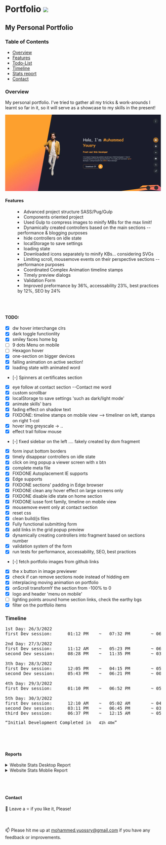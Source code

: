 # <a>Portfolio <img src="https://media.giphy.com/media/Ie3U6gTmbY4KTQtOPJ/giphy.gif" width="30px" style="max-width: 100%;"></a>

## My Personal Portfolio

### Table of Contents

- [Overview](#overview)
- [Features](#features)
- [Todo-List](#todo)
- [Timeline](#timeline)
- [Stats report](#reports)
- [Contact](#contact)

### Overview

My personal portfolio. I've tried to gather all my tricks & work-arounds I learnt so far in it, so it will serve as a showcase to my skills in the present!

![Preview page](preview.webp)

#### Features

<menu>
	<li>Advanced project structure SASS/Pug/Gulp</li>
	<li>Components oriented project</li>
	<li>Used Gulp to compress images to minify MBs for the max limit!</li>
	<li>Dynamically created controllers based on the main sections --performance & blogging purposes</li>
	<li>hide controllers on idle state</li>
	<li>localStorage to save settings</li>
	<li>loading state</li>
	<li>Downloaded icons separately to minify KBs... considering SVGs</li>
	<li>Limiting scroll, mousemove events on their perspective sections --performance purposes</li>
	<li>Coordinated Complex Animation timeline stamps</li>
	<li>Timely preview dialogs</li>
	<li>Validation Form</li>
	<li>Improved preformance by 36%, accessability 23%, best practices by 12%, SEO by 24%</li>
</menu>

<br>
<br>

#### TODO:

- [x] dw hover interchange clrs
- [x] dark toggle functionlity
- [x] smiley faces home bg
- [ ] 9 dots Menu on mobile
- [ ] Hexagon hover
- [x] one-section on bigger devices
- [x] falling animation on active section!
- [x] loading state with animated word
- [-] Spinners at certificates section
- [x] eye follow at contact section --Contact me word
- [x] custom scrollbar
- [x] localStorage to save settings 'such as dark/light mode'
- [x] animate skills' bars
- [x] fading effect on shadow text
- [x] FIXDONE: timeline stamps on mobile view --> timeliner on left, stamps on right 1-col
- [x] hover img greyscale -> ..
- [x] effect trail follow mouse
- [-] fixed sidebar on the left .... fakely created by dom fragment
- [x] form input bottom borders
- [x] timely disappear controllers on idle state
- [x] click on img popup a viewer screen with x btn
- [x] complete meta file
- [x] FIXDONE Autoplacement IE supports
- [x] Edge supports
- [x] FIXDONE sections' padding in Edge browser
- [x] FIXDONE clean any hover effect on large screens only
- [x] FIXDONE disable idle state on home section
- [x] FIXDONE iusse font family, timeline on mobile view
- [x] mousemove event only at contact section
- [x] reset css
- [x] clean build/js files
- [x] Fully functional submitting form
- [x] add links in the grid popup preview
- [x] dynamically creating controllers into fragment based on sections number
- [x] validation system of the form
- [x] run tests for performance, accessability, SEO, best practices
- [-] fetch portfolio images from github links
- [x] the x button in image previewer
- [x] check if can remove sections node instead of hidding em
- [x] interplacing moving animation on portfolio
- [x] onScroll transformY the section from -100% to 0
- [x] logo and header 'menu on mobile'
- [ ] lighting points around home section links, check the earthy bgs
- [x] filter on the portfolio items

### Timeline

<pre>
1st Day: 26/3/2022
first Dev session:      01:12 PM    ~   07:32 PM        ~ 06h 20m

2nd Day: 27/3/2022
first Dev session:      11:12 AM    ~   05:23 PM        ~ 06h 11m
second Dev session:     08:28 PM    ~   11:35 PM        ~ 03h 07m

3th Day: 28/3/2022
first Dev session:      12:05 PM    ~   04:15 PM        ~ 05h 38m
second Dev session:     05:43 PM    ~   06:21 PM        ~ 00h 38m

4th Day: 29/3/2022
first Dev session:      01:10 PM    ~   06:52 PM        ~ 05h 42m

5th Day: 30/3/2022
first Dev session:      12:10 AM    ~   05:02 AM        ~ 04h 52m
second Dev session:     03:11 PM    ~   06:45 PM        ~ 03h 34m
third Dev session:      06:37 PM    ~   12:15 AM        ~ 05h 38m
</pre>

<pre><q>Initial Development Completed in   <code>41h 40m</code></q></pre>

<br>
<br>
<br>

#### Reports

<details>
    <summary>Website Stats Desktop Report</summary>
    <img src="./dist/assets/images/report.webp"/>
</details>

<details>
    <summary>Website Stats Moblie Report</summary>
    <img src="./dist/assets/images/mobile report.webp"/>
</details>
<br>
<br>
<br>

#### Contact

🤩 Leave a :star:&nbsp;if you like it, Please!

<br>

📫 Please hit me up at mohammed.yuossry@gmail.com if you have any feedback or improvements.
